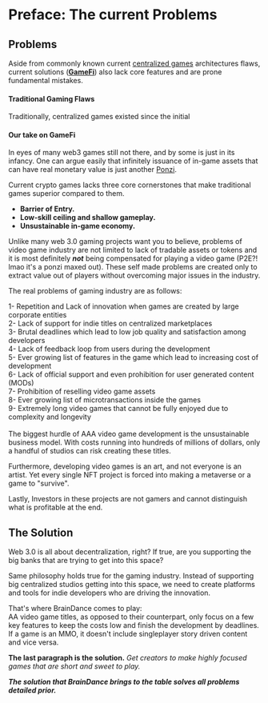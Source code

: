 # Preface: The current Problems



## Problems

Aside from commonly known current [centralized games](preface.md#traditional-gaming) architectures flaws, current solutions ([**GameFi**](preface.md#gamefi)) also lack core features and are prone fundamental mistakes.



#### Traditional Gaming Flaws

Traditionally, centralized games existed since the initial&#x20;

#### Our take on GameFi

In eyes of many web3 games still not there, and by some is just in its infancy. One can argue easily that infinitely issuance of in-game assets that can have real monetary value is just another [Ponzi](https://www.producthunt.com/stories/is-play-to-earn-gaming-a-ponzi-scheme).&#x20;



Current crypto games lacks three core cornerstones that make traditional games superior compared to them.

* **Barrier of Entry.**&#x20;
* **Low-skill ceiling and shallow gameplay.**
* **Unsustainable in-game economy.**

Unlike many web 3.0 gaming projects want you to believe, problems of video game industry are not limited to lack of tradable assets or tokens and it is most definitely _**not**_ being compensated for playing a video game (P2E?! lmao it's a ponzi maxed out). These self made problems are created only to extract value out of players without overcoming major issues in the industry.

The real problems of gaming industry are as follows:

1- Repetition and Lack of innovation when games are created by large corporate entities\
2- Lack of support for indie titles on centralized marketplaces\
3- Brutal deadlines which lead to low job quality and satisfaction among developers\
4- Lack of feedback loop from users during the development\
5- Ever growing list of features in the game which lead to increasing cost of development\
6- Lack of official support and even prohibition for user generated content (MODs)\
7- Prohibition of reselling video game assets\
8- Ever growing list of microtransactions inside the games\
9- Extremely long video games that cannot be fully enjoyed due to complexity and longevity\
\
The biggest hurdle of AAA video game development is the unsustainable business model. With costs running into hundreds of millions of dollars, only a handful of studios can risk creating these titles.

Furthermore, developing video games is an art, and not everyone is an artist. Yet every single NFT project is forced into making a metaverse or a game to "survive".&#x20;

Lastly, Investors in these projects are not gamers and cannot distinguish what is profitable at the end.

## The Solution

Web 3.0 is all about decentralization, right? If true, are you supporting the big banks that are trying to get into this space?

Same philosophy holds true for the gaming industry. Instead of supporting big centralized studios getting into this space, we need to create platforms and tools for indie developers who are driving the innovation.

That's where BrainDance comes to play:\
AA video game titles, as opposed to their counterpart, only focus on a few key features to keep the costs low and finish the development by deadlines. If a game is an MMO, it doesn't include singleplayer story driven content and vice versa.&#x20;

**The last paragraph is the solution.** _Get creators to make highly focused games that are short and sweet to play._

_**The solution that BrainDance brings to the table solves all problems detailed prior.**_&#x20;
